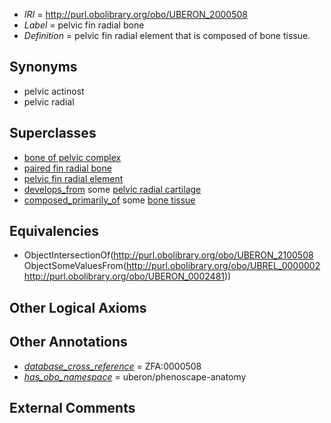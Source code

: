  * *IRI* = http://purl.obolibrary.org/obo/UBERON_2000508
 * *Label* = pelvic fin radial bone
 * *Definition* = pelvic fin radial element that is composed of bone tissue.

## Synonyms

 * pelvic actinost
 * pelvic radial

## Superclasses

 * [bone of pelvic complex](../../UBERON/42/UBERON_0010742.md)
 * [paired fin radial bone](../../UBERON/06/UBERON_1500006.md)
 * [pelvic fin radial element](../../UBERON/08/UBERON_2100508.md)
 * [develops_from](../../RO/02/RO_0002202.md) some [pelvic radial cartilage](../../UBERON/38/UBERON_2001538.md)
 * [composed_primarily_of](../../UBREL/02/UBREL_0000002.md) some [bone tissue](../../UBERON/81/UBERON_0002481.md)

## Equivalencies

 * ObjectIntersectionOf(<http://purl.obolibrary.org/obo/UBERON_2100508> ObjectSomeValuesFrom(<http://purl.obolibrary.org/obo/UBREL_0000002> <http://purl.obolibrary.org/obo/UBERON_0002481>))

## Other Logical Axioms


## Other Annotations

 * *[database_cross_reference](../../ef/oboInOwl#hasDbXref.md)* = ZFA:0000508
 * *[has_obo_namespace](../../ce/oboInOwl#hasOBONamespace.md)* = uberon/phenoscape-anatomy

## External Comments

